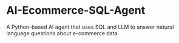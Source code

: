 # AI-Ecommerce-SQL-Agent
A Python-based AI agent that uses SQL and LLM to answer natural language questions about e-commerce data.
